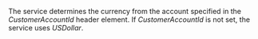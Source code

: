 The service determines the currency from the account specified in the *CustomerAccountId* header element. If *CustomerAccountId* is not set, the service uses *USDollar*.

